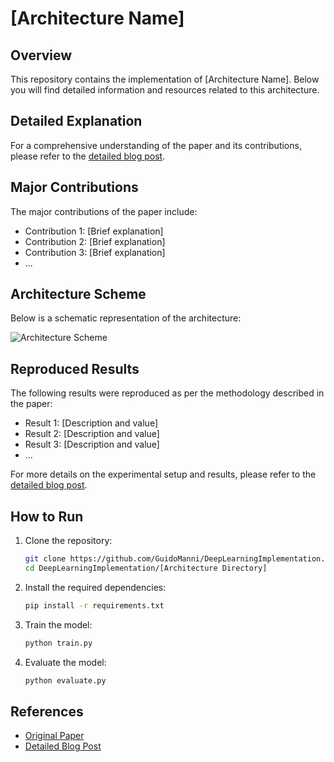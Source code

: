 # [Architecture Name]

## Overview
This repository contains the implementation of [Architecture Name]. Below you will find detailed information and resources related to this architecture.

## Detailed Explanation
For a comprehensive understanding of the paper and its contributions, please refer to the [detailed blog post](https://gvdmnni.notion.site/AlexNet-caa1c8a968a54179a1da454ff764cb5e?pvs=4).

## Major Contributions
The major contributions of the paper include:
- Contribution 1: [Brief explanation]
- Contribution 2: [Brief explanation]
- Contribution 3: [Brief explanation]
- ...

## Architecture Scheme
Below is a schematic representation of the architecture:

![Architecture Scheme](/src/AlexNet.png)

## Reproduced Results
The following results were reproduced as per the methodology described in the paper:
- Result 1: [Description and value]
- Result 2: [Description and value]
- Result 3: [Description and value]
- ...
  
For more details on the experimental setup and results, please refer to the [detailed blog post](https://yourbloglink.com).

## How to Run
1. Clone the repository:
   ```bash
   git clone https://github.com/GuidoManni/DeepLearningImplementation.git
   cd DeepLearningImplementation/[Architecture Directory]
    ```

2. Install the required dependencies:
    ```bash
    pip install -r requirements.txt
    ```

3. Train the model:
    ```bash
    python train.py
    ```
4. Evaluate the model:
    ```bash
    python evaluate.py
    ```

## References
- [Original Paper](https://papers.nips.cc/paper/4824-imagenet-classification-with-deep-convolutional-neural-networks)
- [Detailed Blog Post](https://gvdmnni.notion.site/AlexNet-caa1c8a968a54179a1da454ff764cb5e?pvs=4)